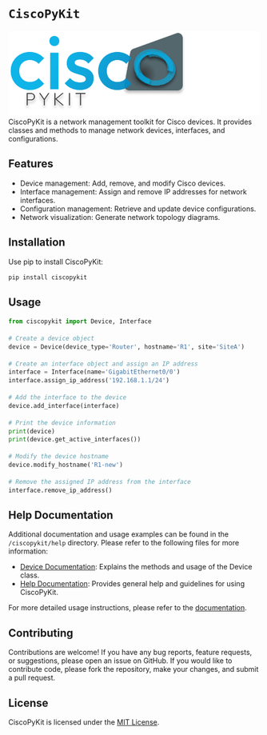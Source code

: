 # __`CiscoPyKit`__

![logo](ciscopykit/templates/logo.svg)
CiscoPyKit is a network management toolkit for Cisco devices. It provides classes and methods to manage network devices, interfaces, and configurations.

## Features

- Device management: Add, remove, and modify Cisco devices.
- Interface management: Assign and remove IP addresses for network interfaces.
- Configuration management: Retrieve and update device configurations.
- Network visualization: Generate network topology diagrams.

## Installation

Use pip to install CiscoPyKit:

```bash
pip install ciscopykit
```

## Usage

```python
from ciscopykit import Device, Interface

# Create a device object
device = Device(device_type='Router', hostname='R1', site='SiteA')

# Create an interface object and assign an IP address
interface = Interface(name='GigabitEthernet0/0')
interface.assign_ip_address('192.168.1.1/24')

# Add the interface to the device
device.add_interface(interface)

# Print the device information
print(device)
print(device.get_active_interfaces())

# Modify the device hostname
device.modify_hostname('R1-new')

# Remove the assigned IP address from the interface
interface.remove_ip_address()
```

## Help Documentation

Additional documentation and usage examples can be found in the `/ciscopykit/help` directory. Please refer to the following files for more information:

- [Device Documentation](ciscopykit/help/device.md): Explains the methods and usage of the Device class.
- [Help Documentation](ciscopykit/help/help.md): Provides general help and guidelines for using CiscoPyKit.

For more detailed usage instructions, please refer to the [documentation](https://github.com/devinci-it/ciscopykit).

## Contributing

Contributions are welcome! If you have any bug reports, feature requests, or suggestions, please open an issue on GitHub. If you would like to contribute code, please fork the repository, make your changes, and submit a pull request.

## License

CiscoPyKit is licensed under the [MIT License](LICENSE).
